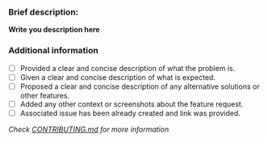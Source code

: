 ### Brief description:
<!-- Write here... >>> -->

**Write you description here**

<!-- <<< ...write here -->
### Additional information
* [ ] Provided a clear and concise description of what the problem is.
* [ ] Given a clear and concise description of what is expected.
* [ ] Proposed a clear and concise description of any alternative solutions or other features.
* [ ] Added any other context or screenshots about the feature request.
* [ ] Associated issue has been already created and link was provided.

*Check [CONTRIBUTING.md](../blob/master/.github/CONTRIBUTING.md) for more information*
